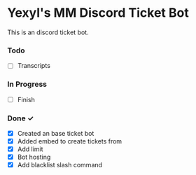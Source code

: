 # Yexyl's MM Discord Ticket Bot

This is an discord ticket bot.

### Todo
- [ ] Transcripts

### In Progress

- [ ] Finish

### Done ✓

- [x] Created an base ticket bot
- [x] Added embed to create tickets from
- [x] Add limit
- [x] Bot hosting
- [x] Add blacklist slash command